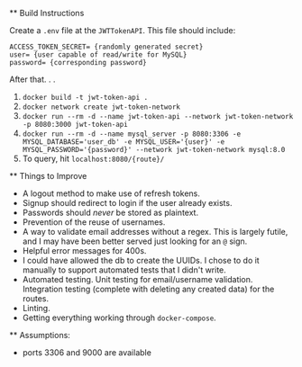 ** Build Instructions

Create a `.env` file at the `JWTTokenAPI`. This file should include:
```
ACCESS_TOKEN_SECRET= {randomly generated secret}
user= {user capable of read/write for MySQL}
password= {corresponding password}
```

After that. . .
1. `docker build -t jwt-token-api .`
3. `docker network create jwt-token-network`
3. `docker run --rm -d --name jwt-token-api --network jwt-token-network -p 8080:3000 jwt-token-api` 
4. `docker run --rm -d --name mysql_server -p 8080:3306 -e MYSQL_DATABASE='user_db' -e MYSQL_USER='{user}' -e MYSQL_PASSWORD='{password}' --network jwt-token-network mysql:8.0`
5. To query, hit `localhost:8080/{route}/`


** Things to Improve
- A logout method to make use of refresh tokens.
- Signup should redirect to login if the user already exists.
- Passwords should *never* be stored as plaintext.
- Prevention of the reuse of usernames.
- A way to validate email addresses without a regex. This is largely futile, and I may have been better served just looking for an `@` sign.
- Helpful error messages for 400s.
- I could have allowed the db to create the UUIDs.  I chose to do it manually to support automated tests that I didn't write.
- Automated testing.  Unit testing for email/username validation.  Integration testing (complete with deleting any created data) for the routes.
- Linting.
- Getting everything working through `docker-compose`.

** Assumptions:
- ports 3306 and 9000 are available